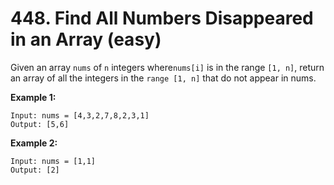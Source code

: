 # 448. Find All Numbers Disappeared in an Array (easy)

Given an array `nums` of `n` integers where`nums[i]` is in the range `[1, n]`, return an array of all the integers in the `range [1, n]` that do not appear in nums.

**Example 1:**

```
Input: nums = [4,3,2,7,8,2,3,1]
Output: [5,6]
```

**Example 2:**

```
Input: nums = [1,1]
Output: [2]
```
